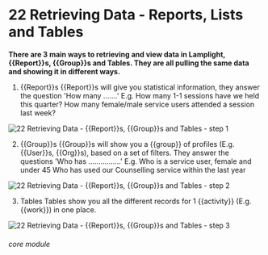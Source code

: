 # 22 Retrieving Data - Reports, Lists and Tables

**There are 3 main ways to retrieving and view data in Lamplight, {{Report}}s, {{Group}}s and Tables. They are all pulling the same data and showing it in different ways.**

1. {{Report}}s
{{Report}}s will give you statistical information, they answer the question &#039;How many .......&#039;
E.g. How many 1-1 sessions have we held this quarter?
How many female/male service users attended a session last week?

![22 Retrieving Data - {{Report}}s, {{Group}}s and Tables - step 1](22_Retrieving_Data_-_Reports,_Lists_and_Tables_im_1.png)

2. {{Group}}s
{{Group}}s will show you a {{group}} of profiles (E.g. {{User}}s, {{Org}}s), based on a set of filters. They answer the questions &#039;Who has ................&#039;
E.g. Who is a service user, female and under 45
Who has used our Counselling service within the last year

![22 Retrieving Data - {{Report}}s, {{Group}}s and Tables - step 2](22_Retrieving_Data_-_Reports,_Lists_and_Tables_im_2.png)

3. Tables
Tables show you all the different records for 1 {{activity}} (E.g. {{work}}) in one place.

![22 Retrieving Data - {{Report}}s, {{Group}}s and Tables - step 3](22_Retrieving_Data_-_Reports,_Lists_and_Tables_im_3.png)


###### core module
